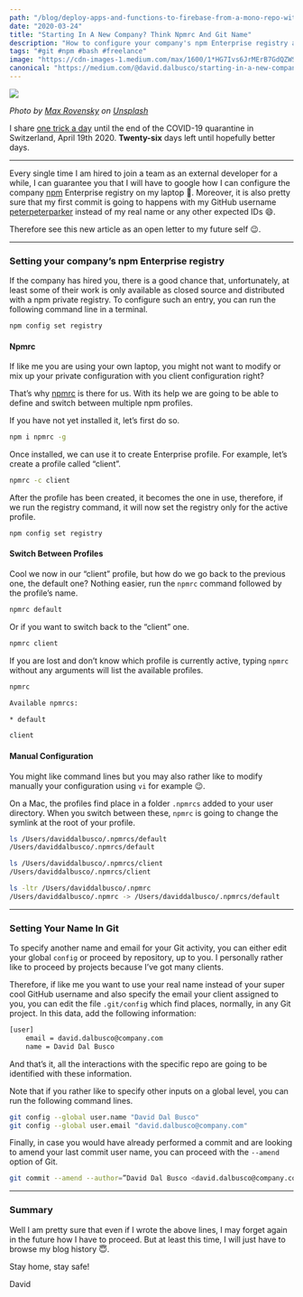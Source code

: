 ```yaml
---
path: "/blog/deploy-apps-and-functions-to-firebase-from-a-mono-repo-with-github-actions"
date: "2020-03-24"
title: "Starting In A New Company? Think Npmrc And Git Name"
description: "How to configure your company's npm Enterprise registry and provide your name for Git interactions"
tags: "#git #npm #bash #freelance"
image: "https://cdn-images-1.medium.com/max/1600/1*HG7Ivs6JrMErB7GdQZWSog.png"
canonical: "https://medium.com/@david.dalbusco/starting-in-a-new-company-think-npmrc-and-git-name-ebf44f71e498"
---
```


![](https://cdn-images-1.medium.com/max/1600/1*HG7Ivs6JrMErB7GdQZWSog.png)

*Photo by [Max Rovensky](https://unsplash.com/@fivepointseven?utm_source=unsplash&utm_medium=referral&utm_content=creditCopyText) on [Unsplash](https://unsplash.com/s/photos/free?utm_source=unsplash&utm_medium=referral&utm_content=creditCopyText)*

I share [one trick a day](https://daviddalbusco.com/blog/how-to-call-the-service-worker-from-the-web-app-context) until the end of the COVID-19 quarantine in Switzerland, April 19th 2020. **Twenty-six** days left until hopefully better days.

*****

Every single time I am hired to join a team as an external developer for a while, I can guarantee you that I will have to google how I can configure the company [npm](https://www.npmjs.com) Enterprise registry on my laptop 🙈. Moreover, it is also pretty sure that my first commit is going to happens with my GitHub username [peterpeterparker](https://github.com/peterpeterparker) instead of my real name or any other expected IDs 😄.

Therefore see this new article as an open letter to my future self 😉.

*****

### Setting your company’s npm Enterprise registry

If the company has hired you, there is a good chance that, unfortunately, at least some of their work is only available as closed source and distributed with a npm private registry. To configure such an entry, you can run the following command line in a terminal.

```bash
npm config set registry
``` 

#### Npmrc

If like me you are using your own laptop, you might not want to modify or mix up your private configuration with you client configuration right?

That’s why [npmrc](https://docs.npmjs.com/configuring-npm/npmrc.html) is there for us. With its help we are going to be able to define and switch between multiple npm profiles.

If you have not yet installed it, let’s first do so.

```bash
npm i npmrc -g
```

Once installed, we can use it to create Enterprise profile. For example, let’s create a profile called “client”.

```bash
npmrc -c client
```

After the profile has been created, it becomes the one in use, therefore, if we run the registry command, it will now set the registry only for the active profile.

```bash
npm config set registry 
```

#### Switch Between Profiles

Cool we now in our “client” profile, but how do we go back to the previous one, the default one? Nothing easier, run the `npmrc` command followed by the profile’s name.

```bash
npmrc default
```

Or if you want to switch back to the “client” one.

```bash
npmrc client
```

If you are lost and don’t know which profile is currently active, typing `npmrc` without any arguments will list the available profiles.

```bash
npmrc

Available npmrcs:

* default

client
```

#### Manual Configuration

You might like command lines but you may also rather like to modify manually your configuration using `vi` for example 😉.

On a Mac, the profiles find place in a folder `.npmrcs` added to your user directory. When you switch between these, `npmrc` is going to change the symlink at the root of your profile.

```bash
ls /Users/daviddalbusco/.npmrcs/default
/Users/daviddalbusco/.npmrcs/default

ls /Users/daviddalbusco/.npmrcs/client
/Users/daviddalbusco/.npmrcs/client

ls -ltr /Users/daviddalbusco/.npmrc
/Users/daviddalbusco/.npmrc -> /Users/daviddalbusco/.npmrcs/default
```

*****

### Setting Your Name In Git

To specify another name and email for your Git activity, you can either edit your global `config` or proceed by repository, up to you. I personally rather like to proceed by projects because I’ve got many clients.

Therefore, if like me you want to use your real name instead of your super cool GitHub username and also specify the email your client assigned to you, you can edit the file `.git/config` which find places, normally, in any Git project. In this data, add the following information:

```bash
[user]
    email = david.dalbusco@company.com
    name = David Dal Busco
```

And that’s it, all the interactions with the specific repo are going to be identified with these information.

Note that if you rather like to specify other inputs on a global level, you can run the following command lines.

```bash
git config --global user.name "David Dal Busco"
git config --global user.email "david.dalbusco@company.com"
```

Finally, in case you would have already performed a commit and are looking to amend your last commit user name, you can proceed with the `--amend` option of Git.

```bash
git commit --amend --author=”David Dal Busco <david.dalbusco@company.com>”
```

*****

### Summary

Well I am pretty sure that even if I wrote the above lines, I may forget again in the future how I have to proceed. But at least this time, I will just have to browse my blog history 😇.

Stay home, stay safe!

David
